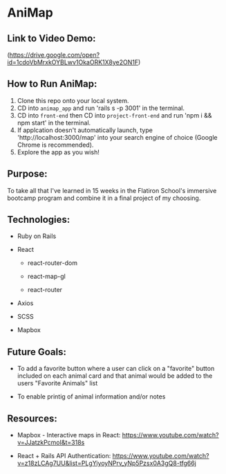 # AniMap

## Link to Video Demo:
(https://drive.google.com/open?id=1cdoVbMrxkOYBLwv1OkaORK1X8ye2ON1F)

## How to Run AniMap:

1. Clone this repo onto your local system.
2. CD into `animap_app` and run 'rails s -p 3001' in the terminal.
3. CD into `front-end` then CD into `project-front-end` and run 'npm i && npm start' in the terminal.
4. If applcation doesn't automatically launch, type 'http://localhost:3000/map' into your search engine of choice (Google Chrome is recommended).
5. Explore the app as you wish!

## Purpose:
To take all that I've learned in 15 weeks in the Flatiron School's immersive bootcamp program and combine it in a final project of my choosing.

## Technologies:

- Ruby on Rails

- React

  - react-router-dom

  - react-map-gl

  - react-router

- Axios

- SCSS

- Mapbox

## Future Goals:

- To add a favorite button where a user can click on a "favorite" button included on each animal card and that animal would be added to the users "Favorite Animals" list

- To enable printig of animal information and/or notes

## Resources:

- Mapbox - Interactive maps in React: https://www.youtube.com/watch?v=JJatzkPcmoI&t=318s

- React + Rails API Authentication: https://www.youtube.com/watch?v=z18zLCAg7UU&list=PLgYiyoyNPrv_yNp5Pzsx0A3gQ8-tfg66j

